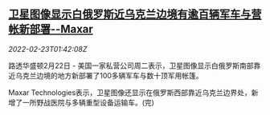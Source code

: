 <!--1645581663000-->
[卫星图像显示白俄罗斯近乌克兰边境有逾百辆军车与营帐新部署--Maxar](https://cn.reuters.com/article/maxar-russia-border-military-vehicles-02-idCNKBS2KS03D)
------

<div><i>2022-02-23T01:42:08Z</i></div><p>路透华盛顿2月22日 - 美国一家私营公司周二表示，卫星图像显示白俄罗斯南部靠近乌克兰边境的地方新部署了100多辆军车与数十顶军用帐篷。</p><p>Maxar Technologies表示，卫星图像还显示在俄罗斯西部靠近乌克兰边界处，新增了一所野战医院与多辆重型设备运输车。(完)</p>
